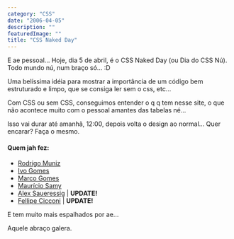```yaml
---
category: "CSS"
date: "2006-04-05"
description: ""
featuredImage: ""
title: "CSS Naked Day"
---
```


E ae pessoal... Hoje, dia 5 de abril, é o CSS Naked Day (ou Dia do CSS Nú). Todo mundo nú, num braço só... :D

Uma belíssima idéia para mostrar a importância de um código bem estruturado e limpo, que se consiga ler sem o css, etc...

Com CSS ou sem CSS, conseguimos entender o q q tem nesse site, o que não acontece muito com o pessoal amantes das tabelas né...

Isso vai durar até amanhã, 12:00, depois volta o design ao normal... Quer encarar? Faça o mesmo.

#### Quem jah fez:

- [Rodrigo Muniz](http://rodrigomuniz.com/blog/css-naked-day/)
- [Ivo Gomes](http://www.ivogomes.com/blog/css-naked-day/)
- [Marco Gomes](http://marcogomes.com/blog/2006/peladao/)
- [Maurício Samy](http://www.maujor.com/)
- [Alex Saueressig](http://www.arvoresdeirati.com/) | **UPDATE!**
- [Fellipe Cicconi](http://rockgrafia.com/rs/artigo/css-naked-06/) | **UPDATE!**

E tem muito mais espalhados por ae...

Aquele abraço galera.
